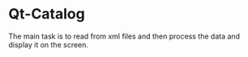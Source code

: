 # Qt-Catalog 
The main task is to read from xml files and then process the data and display it on the screen.
